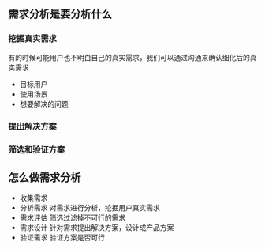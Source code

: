 ## 需求分析是要分析什么

### 挖掘真实需求

有的时候可能用户也不明白自己的真实需求，我们可以通过沟通来确认细化后的真实需求

* 目标用户
* 使用场景
* 想要解决的问题

### 提出解决方案

### 筛选和验证方案

## 怎么做需求分析

* 收集需求
* 分析需求 对需求进行分析，挖掘用户真实需求
* 需求评估 筛选过滤掉不可行的需求
* 需求设计 针对需求提出解决方案，设计成产品方案
* 验证需求 验证方案是否可行

